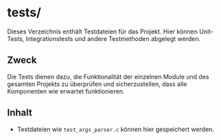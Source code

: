 # tests/

Dieses Verzeichnis enthält Testdateien für das Projekt. Hier können Unit-Tests, Integrationstests und andere Testmethoden abgelegt werden.

## Zweck

Die Tests dienen dazu, die Funktionalität der einzelnen Module und des gesamten Projekts zu überprüfen und sicherzustellen, dass alle Komponenten wie erwartet funktionieren.

## Inhalt

- Testdateien wie `test_args_parser.c` können hier gespeichert werden.
